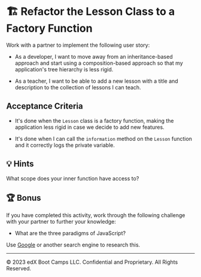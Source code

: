# 🏗️ Refactor the Lesson Class to a Factory Function

Work with a partner to implement the following user story:

* As a developer, I want to move away from an inheritance-based approach and start using a composition-based approach so that my application's tree hierarchy is less rigid.

* As a teacher, I want to be able to add a new lesson with a title and description to the collection of lessons I can teach.

## Acceptance Criteria

* It's done when the `Lesson` class is a factory function, making the application less rigid in case we decide to add new features.

* It's done when I can call the `information` method on the `Lesson` function and it correctly logs the private variable.

## 💡 Hints

What scope does your inner function have access to? 

## 🏆 Bonus

If you have completed this activity, work through the following challenge with your partner to further your knowledge:

* What are the three paradigms of JavaScript? 

Use [Google](https://www.google.com) or another search engine to research this.

---
© 2023 edX Boot Camps LLC. Confidential and Proprietary. All Rights Reserved.